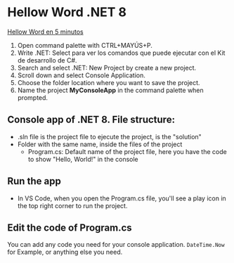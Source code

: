 # Hellow Word .NET 8
[Hellow Word en 5 minutos](https://dotnet.microsoft.com/es-es/learn/dotnet/hello-world-tutorial/create)

1. Open command palette with CTRL+MAYÚS+P.
2. Write .NET: Select para ver los comandos que puede ejecutar con el Kit de desarrollo de C#.
3. Search and select .NET: New Project by create a new project.
4. Scroll down and select Console Application.
5. Choose the folder location where you want to save the project.
6. Name the project **MyConsoleApp** in the command palette when prompted.

## Console app of .NET 8. File structure:
- .sln file is the project file to ejecute the project, is the "solution"
- Folder with the same name, inside the files of the project
    - Program.cs: Default name of the project file, here you have the code to show "Hello, World!" in the console

## Run the app
- In VS Code, when you open the Program.cs file, you'll see a play icon in the top right corner to run the project. 

## Edit the code of Program.cs
You can add any code you need for your console application. ```DateTime.Now``` for Example, or anything else you need. 
